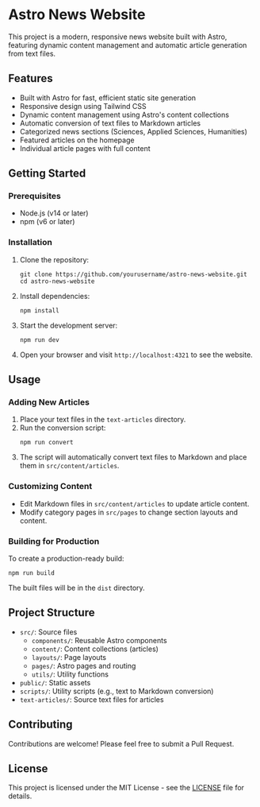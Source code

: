 # Astro News Website

This project is a modern, responsive news website built with Astro, featuring dynamic content management and automatic article generation from text files.

## Features

- Built with Astro for fast, efficient static site generation
- Responsive design using Tailwind CSS
- Dynamic content management using Astro's content collections
- Automatic conversion of text files to Markdown articles
- Categorized news sections (Sciences, Applied Sciences, Humanities)
- Featured articles on the homepage
- Individual article pages with full content

## Getting Started

### Prerequisites

- Node.js (v14 or later)
- npm (v6 or later)

### Installation

1. Clone the repository:
   ```
   git clone https://github.com/yourusername/astro-news-website.git
   cd astro-news-website
   ```

2. Install dependencies:
   ```
   npm install
   ```

3. Start the development server:
   ```
   npm run dev
   ```

4. Open your browser and visit `http://localhost:4321` to see the website.

## Usage

### Adding New Articles

1. Place your text files in the `text-articles` directory.
2. Run the conversion script:
   ```
   npm run convert
   ```
3. The script will automatically convert text files to Markdown and place them in `src/content/articles`.

### Customizing Content

- Edit Markdown files in `src/content/articles` to update article content.
- Modify category pages in `src/pages` to change section layouts and content.

### Building for Production

To create a production-ready build:

```
npm run build
```

The built files will be in the `dist` directory.

## Project Structure

- `src/`: Source files
  - `components/`: Reusable Astro components
  - `content/`: Content collections (articles)
  - `layouts/`: Page layouts
  - `pages/`: Astro pages and routing
  - `utils/`: Utility functions
- `public/`: Static assets
- `scripts/`: Utility scripts (e.g., text to Markdown conversion)
- `text-articles/`: Source text files for articles

## Contributing

Contributions are welcome! Please feel free to submit a Pull Request.

## License

This project is licensed under the MIT License - see the [LICENSE](LICENSE) file for details.
